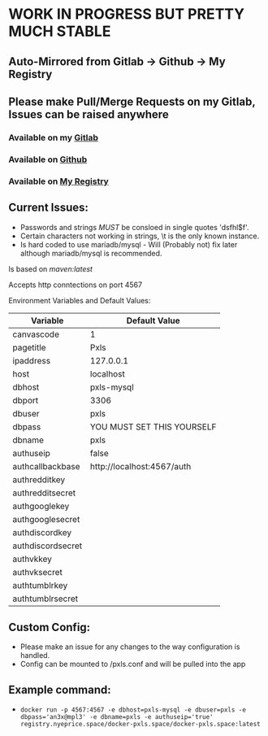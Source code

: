 # WORK IN PROGRESS BUT PRETTY MUCH STABLE #

## Auto-Mirrored from Gitlab -> Github ->  My Registry ##

## Please make Pull/Merge Requests on my Gitlab, Issues can be raised anywhere ##

### Available on my [Gitlab](https://gitlab.nyeprice.space/moby/docker-pxls-space) ###

### Available on [Github](https://github.com/aneurinprice/docker-pxls.space) ###

### Available on [My Registry](https://registry.nyeprice.space) ###


## Current Issues: ##
  - Passwords and strings _MUST_ be consloed in single quotes 'dsfhl$f'.
  - Certain characters not working in strings, \t is the only known instance.
  - Is hard coded to use mariadb/mysql - Will (Probably not) fix later although mariadb/mysql is recommended.

Is based on _maven:latest_

Accepts http conntections on port 4567

Environment Variables and Default Values:

Variable	  |	Default Value
------------------|------------------
canvascode        | 1
pagetitle         | Pxls
ipaddress         | 127.0.0.1
host              | localhost
dbhost            | pxls-mysql
dbport            | 3306
dbuser            | pxls
dbpass            | YOU MUST SET THIS YOURSELF
dbname            | pxls
authuseip         | false
authcallbackbase  | http://localhost:4567/auth
authredditkey     | 
authredditsecret  | 
authgooglekey     | 
authgooglesecret  | 
authdiscordkey    | 
authdiscordsecret | 
authvkkey         | 
authvksecret      | 
authtumblrkey     | 
authtumblrsecret  | 

## Custom Config: ##
  - Please make an issue for any changes to the way configuration is handled.
  - Config can be mounted to /pxls.conf and will be pulled into the app  


## Example command: ##
  - `docker run -p 4567:4567 -e dbhost=pxls-mysql -e dbuser=pxls -e dbpass='an3x@mpl3' -e dbname=pxls -e authuseip='true' registry.nyeprice.space/docker-pxls.space/docker-pxls.space:latest`
 
